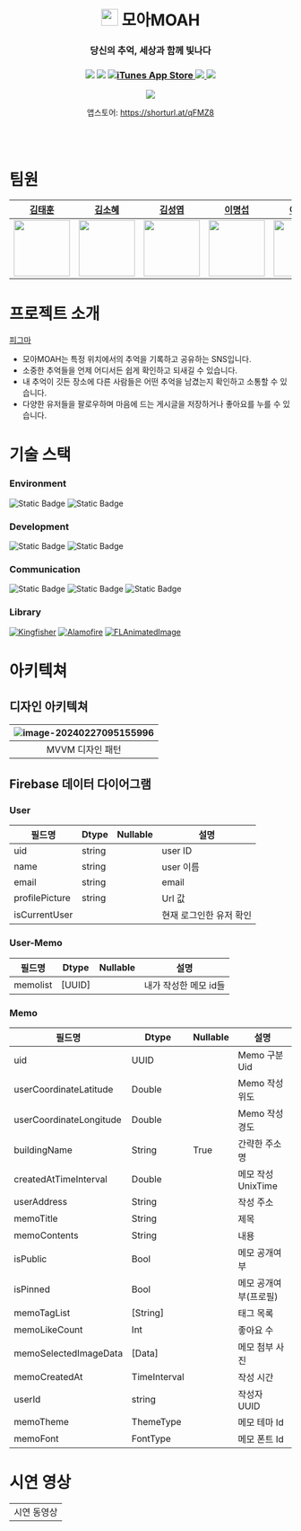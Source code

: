 <div align="center">
    <h1>
      <img src="https://github.com/APP-iOS3rd/PJ3T2_Mymory/assets/144765545/16de6427-3cab-4015-af87-2f2a0e98d8aa" height=30 width=30> 모아MOAH
    </h1>
    <h3><b>당신의 추억, 세상과 함께 빛나다</b></h3>
    <h3>
        <a>
           <img src="https://img.shields.io/badge/language-swift-orange">
        </a>
        <a>
           <img src="https://img.shields.io/badge/launched-febuary%202024-teal">
        </a>
        <a href="https://apps.apple.com/kr/app/%EB%AA%A8%EC%95%84-moah/id6475282904">
            <img alt="iTunes App Store" src="https://img.shields.io/itunes/v/6475282904?label=version">
        </a>
        <a href="https://hits.seeyoufarm.com">
            <img src="https://hits.seeyoufarm.com/api/count/incr/badge.svg?url=https%3A%2F%2Fgithub.com%2FAPPiOS3rd%2FPJ3T2_Mymory&count_bg=%2379C83D&title_bg=%23555555&icon=&icon_color=%23E7E7E7&title=hits&edge_flat=false"/>
        </a>
        <a href="#copyright">
            <img src="https://img.shields.io/badge/licence-%C2%A9-crimson">
        </a>
    </h3>
</div>


<div align="center">
<img src="https://github.com/APP-iOS3rd/PJ3T2_Mymory/assets/144765545/04e4bac9-ac01-4890-a5f7-75ef23918f34">


앱스토어: https://shorturl.at/qFMZ8

</br>
</br>
</div>

# 팀원

| [김태훈](https://github.com/iAmSomething)                    | [김소혜](https://github.com/xohxe)                           | [김성엽](https://github.com/RapidSloth)                      | [이명섭](https://github.com/Seobe95)                         | [여현서](https://github.com/Ahario)                          | [정정욱](https://github.com/jeonguk29)                       |
| ------------------------------------------------------------ | ------------------------------------------------------------ | ------------------------------------------------------------ | ------------------------------------------------------------ | ------------------------------------------------------------ | ------------------------------------------------------------ |
| <img src="https://github.com/APP-iOS3rd/PJ3T2_Mymory/assets/144765545/572e6153-d68c-406e-aed8-70c4a661bc4b" width="100"> | <img src="https://github.com/APP-iOS3rd/PJ3T2_Mymory/assets/144765545/2eaa3cc6-8db4-4428-8a23-41e4d397c416" width="100"> | <img src="https://github.com/APP-iOS3rd/PJ3T2_Mymory/assets/144765545/a8f1fffb-aad3-47b4-90df-61b4dd90c7ec" width="100"> | <img src="https://github.com/APP-iOS3rd/PJ3T2_Mymory/assets/144765545/9392566f-44dd-4724-9bfb-c2abe197d9e8" width="100"> | <img src="https://github.com/APP-iOS3rd/PJ3T2_Mymory/assets/144765545/f128b3a2-1ceb-43a1-ab61-a5111dccc44c" width="100"> | <img src="https://github.com/APP-iOS3rd/PJ3T2_Mymory/assets/144765545/c8ce0a8d-297e-4aac-ad22-8018b2115216" width="100"> |

# 프로젝트 소개

[피그마](https://www.figma.com/file/oAlKu3L9x2IlJhmBOGSeVo/%EB%82%B4%EB%AA%A8%EB%A6%AC-%EB%A9%94%EB%AA%BD?type=design&node-id=92%3A3058&mode=design&t=C8ZGjn458Y2uW9zI-1)

- 모아MOAH는 특정 위치에서의 추억을 기록하고 공유하는 SNS입니다.
- 소중한 추억들을 언제 어디서든 쉽게 확인하고 되새길 수 있습니다.
- 내 추억이 깃든 장소에 다른 사람들은 어떤 추억을 남겼는지 확인하고 소통할 수 있습니다.
- 다양한 유저들을 팔로우하며 마음에 드는 게시글을 저장하거나 좋아요를 누를 수 있습니다.

# 기술 스택

### Environment

![Static Badge](https://img.shields.io/badge/xcode-%23147EFB?style=for-the-badge&logo=xcode&logoColor=white)  ![Static Badge](https://img.shields.io/badge/github-%23181717?style=for-the-badge&logo=github&logoColor=white)

### Development

![Static Badge](https://img.shields.io/badge/swift-%23F05138?style=for-the-badge&logo=swift&logoColor=white)   ![Static Badge](https://img.shields.io/badge/firebase-%23FFCA28?style=for-the-badge&logo=firebase&logoColor=white)


### Communication

![Static Badge](https://img.shields.io/badge/Notion-white?style=for-the-badge&logo=notion&logoColor=%23000000)    ![Static Badge](https://img.shields.io/badge/discord-%235865F2?style=for-the-badge&logo=discord&logoColor=white)   ![Static Badge](https://img.shields.io/badge/figma-%23F24E1E?style=for-the-badge&logo=figma&logoColor=white)

### Library

[![Kingfisher](https://img.shields.io/badge/Kingfisher-7.10.2-green)](https://github.com/onevcat/Kingfisher)
[![Alamofire](https://img.shields.io/badge/Alamofire-5.8.1-red)](https://github.com/Alamofire/Alamofire)
[![FLAnimatedImage](https://img.shields.io/badge/FLAnimatedImage-1.0.17-orange)](https://github.com/Flipboard/FLAnimatedImage)

# 아키텍쳐

## 디자인 아키텍쳐



| ![image-20240227095155996](https://p.ipic.vip/5syurd.png) |
| :-------------------------------------------------------: |
|                     MVVM 디자인 패턴                      |



## Firebase 데이터 다이어그램

### User

| 필드명         | Dtype  | Nullable | 설명                    |
| -------------- | ------ | -------- | ----------------------- |
| uid            | string |          | user ID                 |
| name           | string |          | user 이름               |
| email          | string |          | email                   |
| profilePicture | string |          | Url 값                  |
| isCurrentUser  |        |          | 현재 로그인한 유저 확인 |

### User-Memo

| 필드명   | Dtype  | Nullable | 설명                  |
| -------- | ------ | -------- | --------------------- |
| memolist | [UUID] |          | 내가 작성한 메모 id들 |

### Memo

| 필드명                  | Dtype        | Nullable | 설명                  |
| ----------------------- | ------------ | -------- | --------------------- |
| uid                     | UUID         |          | Memo 구분 Uid         |
| userCoordinateLatitude  | Double       |          | Memo 작성 위도        |
| userCoordinateLongitude | Double       |          | Memo 작성 경도        |
| buildingName            | String       | True     | 간략한 주소명         |
| createdAtTimeInterval   | Double       |          | 메모 작성 UnixTime    |
| userAddress             | String       |          | 작성 주소             |
| memoTitle               | String       |          | 제목                  |
| memoContents            | String       |          | 내용                  |
| isPublic                | Bool         |          | 메모 공개여부         |
| isPinned                | Bool         |          | 메모 공개여부(프로필) |
| memoTagList             | [String]     |          | 태그 목록             |
| memoLikeCount           | Int          |          | 좋아요 수             |
| memoSelectedImageData   | [Data]       |          | 메모 첨부 사진        |
| memoCreatedAt           | TimeInterval |          | 작성 시간             |
| userId                  | string       |          | 작성자 UUID           |
| memoTheme               | ThemeType    |          | 메모 테마 Id          |
| memoFont                | FontType     |          | 메모 폰트 Id          |

# 시연 영상

|             |
| :---------: |
| 시연 동영상 |





